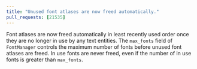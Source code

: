 ```yaml
---
title: "Unused font atlases are now freed automatically."
pull_requests: [21535]
---
```


Font atlases are now freed automatically in least recently used order once they are no longer in use by any text entities. The `max_fonts` field of `FontManager` controls the maximum number of fonts before unused font atlases are freed. In use fonts are never freed, even if the number of in use fonts is greater than `max_fonts`.
